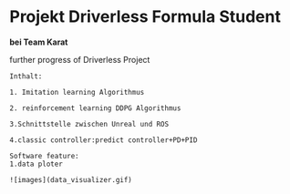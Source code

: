 Projekt Driverless Formula Student
====  
**bei Team Karat**

further progress of Driverless Project

    Inthalt:
    
    1. Imitation learning Algorithmus
    
    2. reinforcement learning DDPG Algorithmus

    3.Schnittstelle zwischen Unreal und ROS
  
    4.classic controller:predict controller+PD+PID
    
    Software feature:
    1.data ploter
    
    ![images](data_visualizer.gif)
    


